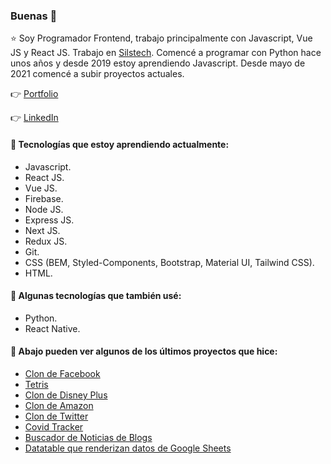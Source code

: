 ### Buenas 👋

⭐ Soy Programador Frontend, trabajo principalmente con Javascript, Vue JS y React JS. Trabajo en [Silstech](https://www.linkedin.com/company/silstech/). Comencé a programar con Python hace unos años y desde 2019 estoy aprendiendo Javascript. Desde mayo de 2021 comencé a subir proyectos actuales.

👉 [Portfolio](https://imanolortega.vercel.app/)

👉 [LinkedIn](https://www.linkedin.com/in/imanol-rtega/)

#### 🌱 Tecnologías que estoy aprendiendo actualmente:

- Javascript.
- React JS.
- Vue JS.
- Firebase.
- Node JS.
- Express JS.
- Next JS.
- Redux JS.
- Git.
- CSS (BEM, Styled-Components, Bootstrap, Material UI, Tailwind CSS).
- HTML.

#### 🌱 Algunas tecnologías que también usé:

- Python.
- React Native.

#### 🚀 Abajo pueden ver algunos de los últimos proyectos que hice:

- [Clon de Facebook](https://clone-sepia.vercel.app/)
- [Tetris](https://tetris-reactjs.vercel.app/)
- [Clon de Disney Plus](https://disney-clon-51eba.web.app/)
- [Clon de Amazon](https://clone-563e4.web.app/)
- [Clon de Twitter](https://vuejs-firebase-2e83a.web.app/)
- [Covid Tracker](https://covid-tracker-vue.vercel.app/)
- [Buscador de Noticias de Blogs](https://blogcito.netlify.app/)
- [Datatable que renderizan datos de Google Sheets](http://clasesvirtuales.faya.com.ar/)
